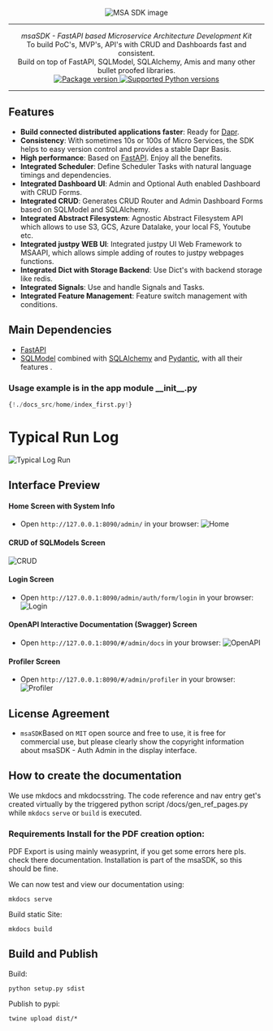 <p align="center">
  <img src="http://logos.u2d.ai/msaSDK_logo.png?raw=true" alt="MSA SDK image"/>
</p>

------
<p align="center">
    <em>msaSDK - FastAPI based Microservice Architecture Development Kit</em>
<br>
    To build PoC's, MVP's, API's with CRUD and Dashboards fast and consistent.
<br>
    Build on top of FastAPI, SQLModel, SQLAlchemy, Amis and many other bullet proofed libraries.
<br>
  <a href="https://pypi.org/project/msaSDK" target="_blank">
      <img src="https://img.shields.io/pypi/v/msaSDK?color=%2334D058&label=pypi%20package" alt="Package version">
  </a>
  <a href="https://pypi.org/project/msaSDK" target="_blank">
      <img src="https://img.shields.io/pypi/pyversions/msaSDK.svg?color=%2334D058" alt="Supported Python versions">
  </a>
</p>

------

## Features
- **Build connected distributed applications faster**: Ready for [Dapr](https://dapr.io/).
- **Consistency**: With sometimes 10s or 100s of Micro Services, the SDK helps to easy version control and provides a stable Dapr Basis.
- **High performance**: Based on [FastAPI](https://fastapi.tiangolo.com/zh/). Enjoy all the benefits.
- **Integrated Scheduler**: Define Scheduler Tasks with natural language timings and dependencies.
- **Integrated Dashboard UI**: Admin and Optional Auth enabled Dashboard with CRUD Forms.
- **Integrated CRUD**: Generates CRUD Router and Admin Dashboard Forms based on SQLModel and SQLAlchemy.
- **Integrated Abstract Filesystem**: Agnostic Abstract Filesystem API which allows to use S3, GCS, Azure Datalake, your local FS, Youtube etc.
- **Integrated justpy WEB UI**: Integrated justpy UI Web Framework to MSAAPI, which allows simple adding of routes to justpy webpages functions.
- **Integrated Dict with Storage Backend**: Use Dict's with backend storage like redis.
- **Integrated Signals**: Use and handle Signals and Tasks.
- **Integrated Feature Management**: Feature switch management with conditions.

## Main Dependencies

- [FastAPI](https://fastapi.tiangolo.com/)
- [SQLModel](https://sqlmodel.tiangolo.com/)
  combined with  [SQLAlchemy](https://www.sqlalchemy.org/) and [Pydantic](https://pydantic-docs.helpmanual.io/), with all
  their features .


### Usage example is in the app module \_\_init\_\_.py
```python
{!./docs_src/home/index_first.py!}
```


# Typical Run Log
![Typical Log Run](images/msa_sdk_run.png)

## Interface Preview


#### Home Screen with System Info
- Open `http://127.0.0.1:8090/admin/` in your browser:
![Home](images/msa_admin_home.png)

#### CRUD of SQLModels Screen
![CRUD](images/msa_admin_crud.png)

#### Login Screen
- Open `http://127.0.0.1:8090/admin/auth/form/login` in your browser:
![Login](images/msa_auth_login.png)

#### OpenAPI Interactive Documentation (Swagger) Screen
- Open `http://127.0.0.1:8090/#/admin/docs` in your browser:
![OpenAPI](images/msa_admin_openapi.png)

#### Profiler Screen
- Open `http://127.0.0.1:8090/#/admin/profiler` in your browser:
![Profiler](images/msa_admin_profiler.png)

## License Agreement

- `msaSDK`Based on `MIT` open source and free to use, it is free for commercial use, but please clearly show the copyright information about msaSDK - Auth Admin in the display interface.


## How to create the documentation

We use mkdocs and mkdocsstring. The code reference and nav entry get's created virtually by the triggered python script /docs/gen_ref_pages.py while ``mkdocs`` ``serve`` or ``build`` is executed.

### Requirements Install for the PDF creation option:
PDF Export is using mainly weasyprint, if you get some errors here pls. check there documentation. Installation is part of the msaSDK, so this should be fine.

We can now test and view our documentation using:

    mkdocs serve

Build static Site:

    mkdocs build


## Build and Publish
  
Build:  

    python setup.py sdist

Publish to pypi:

    twine upload dist/*